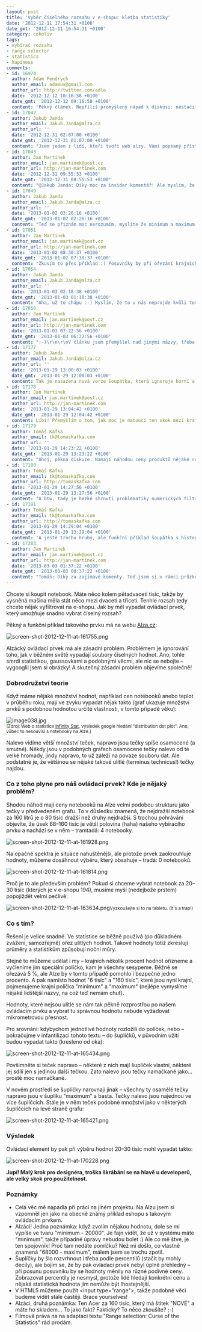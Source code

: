```yaml
---
layout: post
title: 'Výběr číselného rozsahu v e-shopu: kletba statistiky'
date: '2012-12-11 17:54:31 +0100'
date_gmt: '2012-12-11 16:54:31 +0100'
category: cokoliv
tags:
- vybírač rozsahu
- range selector
- statistics
- hapiness
comments:
- id: 16974
  author: Adam Fendrych
  author_email: adamuv@gmail.com
  author_url: http://twitter.com/adlo
  date: '2012-12-12 10:16:58 +0100'
  date_gmt: '2012-12-12 09:16:58 +0100'
  content: 'Pěkný článek. Nepříliš promyšlený nápad k diskusi: nestačilo by na škále udělat v určitých místech větší "skoky"? To znamená, že pokud chytnu posuvník a potáhnu ho z krajní hodnoty 160 000 o jeden stupínek doleva, naskočí jako nejbližší hodnota 30 000. Tedy že onen krajní stupínek bude pod sebou skrývat všechny ulítlé tečky.'
- id: 17042
  author: Jakub Janda
  author_email: Jakub.Janda@alza.cz
  author_url: ''
  date: '2012-12-31 02:07:00 +0100'
  date_gmt: '2012-12-31 01:07:00 +0100'
  content: "Jsem jeden z lidí, kteří tvoří web alzy. Vámi popsaný přístup není nemožné naprogramovat, dokonce ho na stránkách máme - jděte do kategorie Notebooky a v tlačítku Značky a parametry klikněte na Pokročilé a Pevný disk. Šoupátko s kapacitou skáče po reálných kapacitách disku notebooků.\r\nTenhle systém ale nejde použít na ceny a to ze dvou důvodů:\r\n1) produktů je hodně. Notebooků 700, kompletní výpis desítky tisíc produktů, archiv ještě více.\r\n2) nechcete skákat po cenách produktů (3899 Kč, 12499 Kč), ale po nějakých kulatých číslech.\r\n\r\nTakže jak jste napsal výše, zbývá ceny rozdělit na nějaké intervaly, což ale má ale zase jiné háčky:\r\n1) vy chcete utratit za notebook 20 až 30 tisíc. Může se ale stát, že ten algoritmus 30 tisíc vynechá a dá tam nějaké jiné zarážky (28 a 32, dejme tomu), prostě proto, že je takové rozložení produktů.\r\n2) vás, jako zákazníka používajícího šoupátko, nijak extra nezajímá rozložení produktů. Vy si chcete vzít šoupátko a stáhnout ho z maxima 80 000 na 30 000. Budete proto překvapeni, že třicítku nenajdete tam, kde byste ji logicky očekával (třetina intervalu), ale hned pod osmdesátkou.\r\n\r\nProto věřte nám, zkoušeli jsme to a současný stav je podle nás nejlepším řešením. A že jsme nad tím něco uvažovali :-)"
- id: 17043
  author: Jan Martinek
  author_email: jan.martinek@post.cz
  author_url: http://jan-martinek.com
  date: '2012-12-31 09:55:53 +0100'
  date_gmt: '2012-12-31 08:55:53 +0100'
  content: "@Jakub Janda: Díky moc za insider komentář! Ale myslím, že se míjíme v tom, co jsem chtěl článkem říct :)\r\n\r\nCo se týče metody, kterou navrhuje Adam Fendrych v předchozím komentu, tam je zřejmý problém s tím neočekávaným chováním (vyskočí jiná hodnota, než by tam \"měla být\"), avšak u prostého oříznutí krajních hodnot (bez jakéhokoli složitějšího algoritmu a při použití kulatých hodnot jako ve stávající implementaci) pak chybějí pouze ty krajní hodnoty – a ty jsou stejné, pouze na ně díky ořezu outlierů zbyde více místa – takže fyzicky na displeji je pak rozdíl mezi 20 a 30 tisíci širší.\r\n\r\nNenavrhuji změnu způsobu, kterým se rozdělují intervaly, ale pouze vynechání krajních hodnot (z pohledu toho šoupátka by se to dalo nazvat spojením do jednoho intervalu), v nichž obvykle (když platí plusmínus normální rozložení pro danou sadu produktů) bývá málo produktů."
- id: 17049
  author: Jakub Janda
  author_email: Jakub.Janda@alza.cz
  author_url: ''
  date: '2013-01-02 03:26:16 +0100'
  date_gmt: '2013-01-02 02:26:16 +0100'
  content: "Teď se přiznám moc nerozumím, myslíte že minimum a maximum výběru byste měl 10 000 - 50 000, pokud by v něm bylo dejme tomu 90% hodnot? Pak byste rozbil vztah mezi filtrem a výpisem, protože filtr byste měl 10 až 50k, ale ve výpisu by se objevovaly levnější i dražší produkty. Také byste rychle nezjistil, jaký je nejlevnější a nejdražší produkt.\r\n\r\nPokud jsem to špatně pochopil a jedná se pouze o nelineární skákání (jak píše Adam Fendrych), pořád je to ten problém, že chcete koupit notebook za 40 až 60k, což byste si nevybral, pokud by maximum z 80k skočilo po jednom stupínku na dejme tomu 40k."
- id: 17051
  author: Jan Martinek
  author_email: jan.martinek@post.cz
  author_url: http://jan-martinek.com
  date: '2013-01-02 08:30:37 +0100'
  date_gmt: '2013-01-02 07:30:37 +0100'
  content: "Zkusím to přes příklad :) Posuvníky by při ořezání krajních hodnot mohly být v popisovaném případě (90 % hodnot je mezi 10k a 50k) v polohách:\r\n\r\nméně než 10k | 10k | 11k | 12k ... 49k | 50k | více než 50k\r\n\r\nTudíž např. u notebooků na Alze by notebooky nad 50k byly v jednom chlívku namísto ve 26 (v tuhle chvíli je na Alza jen 23 notebooků nad 50k a zároveň 114 notebooků pouze v rozsahu 20-25k). (26 ze 704 je něco pod 4 procenta.)\r\n\r\nNejde o nelineární skoky, tam je již zmiňovaný problém s nečekaným chováním ovládacího prvku."
- id: 17054
  author: Jakub Janda
  author_email: Jakub.Janda@alza.cz
  author_url: ''
  date: '2013-01-03 02:18:38 +0100'
  date_gmt: '2013-01-03 01:18:38 +0100'
  content: "Aha, už to chápu :-) Myslím, že to u nás neprojde kvůli tomu, že:\r\n- ztratí se rychlá vizuální kontrola od kolika do kolika se produkty prodávají\r\n- ve výchozím stavu je šoupátko \"méně než 10 000\" - \"více než 50 000\" takové zvlaštní a o dost delší (speciálně tady se počítá každý pixel)\r\n\r\nNicméně dám váš návrh u nás do pléna. Pokud by to prošlo, prodiskutujeme tantiemy etc :-)"
- id: 17056
  author: Jan Martinek
  author_email: jan.martinek@post.cz
  author_url: http://jan-martinek.com
  date: '2013-01-03 07:22:56 +0100'
  date_gmt: '2013-01-03 06:22:56 +0100'
  content: ":-)\r\n\r\nV článku jsem přemýšlel nad jinými názvy, třeba min/max, ale určitě by se dalo vymyslet ještě něco výstižnějšího (případně to možná už někde najít v reálném užití). \r\n\r\nPopřemýšlím o tom, jak indikovat nejnižší/nejvyšší cenu – i když tam by to možná chtělo spíš uživatelské testování, jestli je to významný problém, protože uživatelé, kteří se řídí podle ceny nejspíše budou mít produkty stejně tak podle ceny i seřazené, takže nejnižší cenu vidí. Nejvyšší cenu IMHO mnoho uživatelů nehledá.\r\n\r\n(Tak mě napadá, že IMHO je taková anti-UX zkratka :-))"
- id: 17177
  author: Jakub Janda
  author_email: Jakub.Janda@alza.cz
  author_url: ''
  date: '2013-01-29 13:00:03 +0100'
  date_gmt: '2013-01-29 12:00:03 +0100'
  content: Tak je nasazena nová verze šoupátka, která ignoruje horní a spodní půldecil. Vyzkoušejte, jak se vám líbí, například na http://www.alza.cz/notebooky/18842920.htm.
- id: 17178
  author: Jan Martinek
  author_email: jan.martinek@post.cz
  author_url: http://jan-martinek.com
  date: '2013-01-29 13:04:42 +0100'
  date_gmt: '2013-01-29 12:04:42 +0100'
  content: Líbí! Přemýšlím o tom, jak moc je matoucí ten skok mezi krajními a těmi ostatními hodnotami, ale je to určitě jedno z možných řešení. Díky za echo, mám radost :)
- id: 17179
  author: Tomáš Kafka
  author_email: tk@tomaskafka.com
  author_url: ''
  date: '2013-01-29 14:23:22 +0100'
  date_gmt: '2013-01-29 13:23:22 +0100'
  content: "Ahoj, pěkná diskuze. Namají náhodou ceny produktů nějaké rozložení? U minimální ceny jich je hodně, a čím výše jdeme, tím méně jich je v 'bucketu'. Takže by tuhle nelinearitu mohlo šoupátko napravit, a jeho pozice by byla daná logaritmem ceny o nějakém malém základu, nefungovalo by lineárně.\r\n\r\nVýhody: stejně velký úsek kdekoliv na šoupátku zhruba odpovídá stejně velkému počtu produktů.\r\n\r\nNevýhody: exponenciální převod polohy šoupátka na cenu je neintuitivní. \r\n\r\nA asi hlavní nevýhoda, kterou by bylo super nějakým teste ověřit: Imo by to motivovalo kupovat levnější produkty, teď si vyberu rozsah z poloviny a tak mám pocit, že si kupuju zboží zhruba průměrné ceny a přitom si nevědomky zobrazuju nejdražší třetinu.\r\n\r\n'Pravdivější' šoupátko (protože my vnímáme čísla spíš logaritmicky, hlavně u těch vetších) by mi se stejným nastavením ukázalo produkty o dost levnější."
- id: 17180
  author: Tomáš Kafka
  author_email: tk@tomaskafka.com
  author_url: http://tomaskafka.com
  date: '2013-01-29 14:27:56 +0100'
  date_gmt: '2013-01-29 13:27:56 +0100'
  content: "A btw, tady je hezké shrnutí problematiky numerických filtrů s nápadem přidat nad nebo do šoupátka histogram rozdělení cen produktů.\r\n\r\nhttp://uxmatters.com/mt/archives/2010/02/numeric-filters-issues-and-best-practices.php\r\n\r\nDo programu pro datové analytiky bych to určitě udělal, ale v byznyse taková upřímnost občas nefunguje a více možné vydělá 'neupřímné' šoupátko z předchozího komentáře :)."
- id: 17181
  author: Tomáš Kafka
  author_email: tk@tomaskafka.com
  author_url: http://tomaskafka.com
  date: '2013-01-29 14:29:04 +0100'
  date_gmt: '2013-01-29 13:29:04 +0100'
  content: 'A ještě trochu hrubý, ale funkční příklad šoupátka s histogramem: http://www.prisjakt.nu/kategori.php?k=101#rparams=l=s114148872'
- id: 17383
  author: Jan Martinek
  author_email: jan.martinek@post.cz
  author_url: http://jan-martinek.com
  date: '2013-03-03 01:37:22 +0100'
  date_gmt: '2013-03-03 00:37:22 +0100'
  content: "Tomáš: Díky za zajímavé komenty. Teď jsem si v rámci průzkumu procházel německé eshopy a jsou tam i ty nelineární šoupátka – spíš než kvůli rozložení mi to dává smysl z toho důvodu, že u produktu za 20 je rozumné přemýšlet o rozdílech plusmínus 3 Kč, u produktu za 200 už ne. \r\n\r\nAle i tak jsem nenašel žádné šoupátko, které by se mi v tomhle ohledu líbilo, všechny jsou \"divné\"... Mně napadlo právě třeba zobrazovat vždy jen první nebo druhý řád (jednotky, desítky, stovky) a tím tu stupnici profiltrovat, ale je to hodně neintuivní a člověk musí několikrát přejet tam a zpět, aby si byl jistý, co se děje.\r\n\r\nHistogram nad sliderem je hustý, ale ten švédský příklad je hodně velké monstrum :) Asi to dává smysl na takhle specializovaném webu (kde cílovka navíc ví, co to histogram je ;-)). Myslím, že z hlediska businessu je to celkem v pohodě, člověk vidí, kde je mainstream, kde jsou okraje apod. Ale jako UI je to IMHO náročné na pochopení... Určitě bych rád viděl uživatelská testování :)"
---
```

<p>Chcete si koupit notebook. Máte něco kolem pětadvaceti tisíc, takže by vysněná mašina měla stát něco mezi dvaceti a třiceti. Tenhle rozsah tedy chcete nějak vyfiltrovat na e-shopu. Jak by měl vypadat ovládací prvek, který umožňuje snadno vybrat číselný rozsah?</p>
<p>Pěkný a funkční příklad takového prvku má na webu <a href="http://www.alza.cz/notebooky/18842920.htm">Alza.cz</a>:</p>
<p><img src='%base_url%/assets/wp-uploads/2012/12/screen-shot-2012-12-11-at-161755.png' alt='screen-shot-2012-12-11-at-161755.png' /></p>
<p>Alzácký ovládací prvek má ale zásadní problém. Problémem je ignorování toho, jak v běžném světě vypadají soubory číselných hodnot. Ano, tohle smrdí statistikou, gaussovkami a podobnými věcmi, ale nic se nebojte – vygooglil jsem si obrázky! A skutečný zásadní problém objevíme společně!</p>
<h3>Dobrodružství teorie</h3>
<p>Když máme nějaké množství hodnot, například cen notebooků anebo teplot v průběhu roku, mají ve zvyku vypadat nějak takto (graf ukazuje množství prvků s podobnou hodnotou určité vlastnosti, v tomto případě věku):</p>
<p><img src='%base_url%/assets/wp-uploads/2012/12/image038.jpg' alt='image038.jpg' /><br />
<small>(Zdroj: Web o statistice <a href="https://sites.google.com/site/infinitystat/ap-statistics/graphical-displays/dot-plots">Infinity Stat</a>, výsledek google hledání "distribution dot plot". Ano, vůbec to nesouvisí s notebooky na Alze.)</small></p>
<p>Nalevo vidíme větší množství teček, napravo jsou tečky spíše osamocené (a smutné). Někdy jsou v podobných grafech osamocené tečky nalevo od té velké hromady, jindy napravo, to už záleží na povaze souboru dat. Ale podstatné je, že většinou se nějaké takové ulítlé (terminus technicus!) tečky najdou.</p>
<h3>Co z toho plyne pro náš ovládací prvek? Kde je nějaký problém?</h3>
<p>Shodou náhod mají ceny notebooků na Alze velmi podobou strukturu jako tečky v předvedeném grafu. To v důsledku znamená, že nejdražší notebook za 160 litrů je o 80 tisíc dražší než druhý nejdražší. S trochou pohrávání objevíte, že úsek 68–160 tisíc je větší polovina (haha) našeho vybíracího prvku a nachází se v něm – tramtadá: 4 notebooky.</p>
<p><img src='%base_url%/assets/wp-uploads/2012/12/screen-shot-2012-12-11-at-161928.png' alt='screen-shot-2012-12-11-at-161928.png' /></p>
<p>Na opačné spektra je situace nahuštěnější, ale protože prvek zaokrouhluje hodnoty, můžeme dosáhnout výběru, který obsahuje – tradá: 0 notebooků.</p>
<p><img src='%base_url%/assets/wp-uploads/2012/12/screen-shot-2012-12-11-at-161814.png' alt='screen-shot-2012-12-11-at-161814.png' /></p>
<p>Proč je to ale především problém? Pokud si chceme vybrat notebook za 20–30 tisíc (kterých je v e-shopu 194), musíme myší (nedejbože prstem) popojíždět velmi pečlivě:</p>
<p><img src='%base_url%/assets/wp-uploads/2012/12/screen-shot-2012-12-11-at-163634.png' alt='screen-shot-2012-12-11-at-163634.png' /><small>Vyzkoušejte si to na tabletu. (It's a trap!)</small></p>
<h3>Co s tím?</h3>
<p>Řešení je velice snadné. Ve statistice se běžně používá (po důkladném zvážení, samozřejmě) ořez ulítlých hodnot. Takové hodnoty totiž zkreslují průměry a statistikům způsobují noční můry. </p>
<p>Stejně to můžeme udělat i my – krajních několik procent hodnot ořízneme a vyčleníme jim speciální políčko, kam je všechny sesypeme. Běžně se ořezává 5 %, ale Alze by v tomto případě pomohlo i bezpečné jedno procento. A pak namísto hodnot "6 tisíc" a "160 tisíc", které jsou nyní krajní, pojmenujeme krajní políčka "minimum" a "maximum" (nejlépe vymyslíme nějaké lidštější názvy, na což teď nemám chuť).</p>
<p>Hodnoty, které nejsou ulítlé se nám tak pěkně rozprostřou po našem ovládacím prvku a vybrat tu správnou hodnotu nebude vyžadovat mikrometrovou přesnost.</p>
<p>Pro srovnání: kdybychom jednotlivé hodnoty rozložili do políček, nebo – pokračujme v infantilizaci tohoto textu – do šuplíčků, v původním užití budou vypadat takto (kresleno od oka):</p>
<p><img src='%base_url%/assets/wp-uploads/2012/12/screen-shot-2012-12-11-at-165434.png' alt='screen-shot-2012-12-11-at-165434.png' /></p>
<p>Povšimněte si teček napravo – některé z nich mají šuplíček vlastní, některé jej sdílí jen s jedinou další tečkou. Zato nalevo jsou tečky namačkané jako... prostě moc namačkané. </p>
<p>V novém prostředí se šuplíčky narovnají jinak – všechny ty osamělé tečky napravo jsou v šuplíku "maximum" a basta. Tečky nalevo jsou najednou ve více šuplíčcích. Stále je v něm teček podobné množství jako v některých šuplíčcích na levé straně grafu:</p>
<p><img src='%base_url%/assets/wp-uploads/2012/12/screen-shot-2012-12-11-at-165421.png' alt='screen-shot-2012-12-11-at-165421.png' /></p>
<h3>Výsledek</h3>
<p>Ovládací element by pak při výběru hodnot 20–30 tisíc mohl vypadat takto:</p>
<p><img src='%base_url%/assets/wp-uploads/2012/12/screen-shot-2012-12-11-at-170228.png' alt='screen-shot-2012-12-11-at-170228.png' /></p>
<p><strong>Jupí! Malý krok pro designéra, troška škrábání se na hlavě u developerů, ale velký skok pro použitelnost.</strong></p>
<h3>Poznámky</h3>
<ul>
<li>Celá věc mě napadla při práci na jiném projektu. Na Alzu jsem si vzpomněl jen jako na obecně známý příklad eshopu s takovým ovládacím prvkem.</li>
<li>Alzáci! Jedna poznámka: když zvolím nějakou hodnotu, dole se mi vypíše ve tvaru "minimum - 20000". Je fajn vidět, že už v systému máte "minimum", takže případné úpravy nebudou bolet :) Ale co mě štve, je ten spojovník! Proč tam nedáte pomlčku? Než mi došlo, co vlastně znamená "68000 - maximum", málem jsem se trochu zpotil.</li>
<li>Šuplíčky by šlo rozvrhnout i třeba podle percentilů (stačit by mohly decily), ale bojím se, že by pak ovládací prvek nebyl úplně přehledný – při posunu posuvníku by se hodnoty měnily na různé podivné ceny. Zobrazovat percentily je nesmysl, protože lidé hledají konkrétní cenu a nějaká statistická hodnota jim nemůže být lhostejnější.</li>
<li>V HTML5 můžeme použít &lt;input type="range"&gt;, takže podobné věci budeme vidět stále častěji. Brace yourselves!</li>
<li>Alzáci, druhá poznámka: Ten Acer za 160 tisíc, který má štítek "NOVÉ" a máte ho skladem... To jako fakt? Fakticky? To něco zkoušíte? ;-)</li>
<li>Filmová práva na na adaptaci textu "Range selection: Curse of the Statistics" rád prodám.</li>
</ul>
